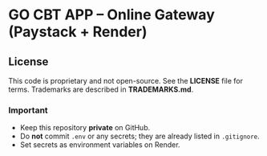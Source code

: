 # GO CBT APP – Online Gateway (Paystack + Render)


## License
This code is proprietary and not open-source. See the **LICENSE** file for terms.
Trademarks are described in **TRADEMARKS.md**.

### Important
- Keep this repository **private** on GitHub.
- Do **not** commit `.env` or any secrets; they are already listed in `.gitignore`.
- Set secrets as environment variables on Render.
